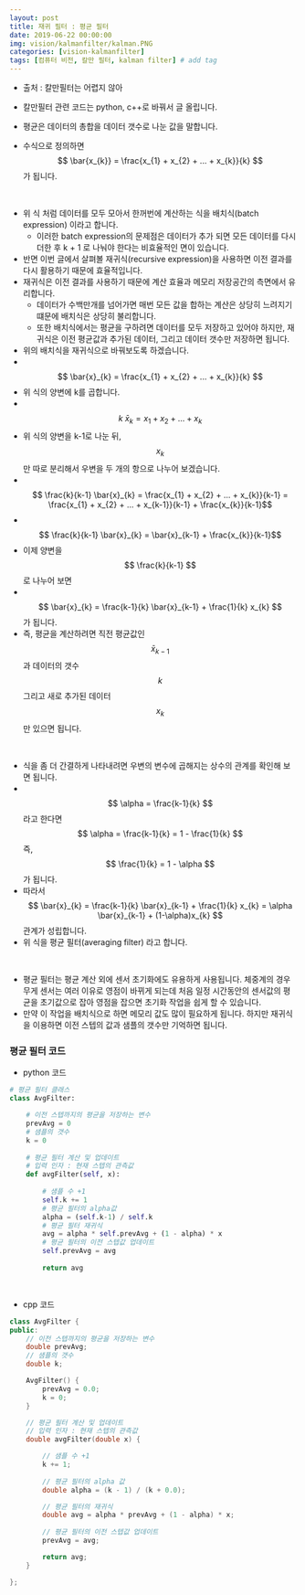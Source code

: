 ```yaml
---
layout: post
title: 재귀 필터 : 평균 필터
date: 2019-06-22 00:00:00
img: vision/kalmanfilter/kalman.PNG
categories: [vision-kalmanfilter] 
tags: [컴퓨터 비전, 칼만 필터, kalman filter] # add tag
---
```


- 출처 : 칼만필터는 어렵지 않아
- 칼만필터 관련 코드는 python, c++로 바꿔서 글 올립니다.

- 평균은 데이터의 총합을 데이터 갯수로 나눈 값을 말합니다. 
- 수식으로 정의하면 $$ \bar{x_{k}} = \frac{x_{1} + x_{2} + ... + x_{k}}{k} $$ 가 됩니다.

<br>

- 위 식 처럼 데이터를 모두 모아서 한꺼번에 계산하는 식을 배치식(batch expression) 이라고 합니다.
    - 이러한 batch expression의 문제점은 데이터가 추가 되면 모든 데이터를 다시 더한 후 k + 1 로 나눠야 한다는 비효율적인 면이 있습니다. 
- 반면 이번 글에서 살펴볼 재귀식(recursive expression)을 사용하면 이전 결과를 다시 활용하기 때문에 효율적입니다.
- 재귀식은 이전 결과를 사용하기 때문에 계산 효율과 메모리 저장공간의 측면에서 유리합니다.
    - 데이터가 수백만개를 넘어가면 매번 모든 값을 합하는 계산은 상당히 느려지기 떄문에 배치식은 상당히 불리합니다.
    - 또한 배치식에서는 평균을 구하려면 데이터를 모두 저장하고 있어야 하지만, 재귀식은 이전 평균값과 추가된 데이터, 그리고 데이터 갯수만 저장하면 됩니다.
- 위의 배치식을 재귀식으로 바꿔보도록 하겠습니다.
- 　$$ \bar{x}_{k} = \frac{x_{1} + x_{2} + ... + x_{k}}{k} $$
- 위 식의 양변에 k를 곱합니다.
- 　$$ k \ \bar{x}_{k} = x_{1} + x_{2} + ... + x_{k} $$
- 위 식의 양변을 k-1로 나눈 뒤, $$ x_{k} $$만 따로 분리해서 우변을 두 개의 항으로 나누어 보겠습니다.
- 　$$ \frac{k}{k-1} \bar{x}_{k} = \frac{x_{1} + x_{2} + ... + x_{k}}{k-1} = \frac{x_{1} + x_{2} + ... + x_{k-1}}{k-1} + \frac{x_{k}}{k-1}$$
- 　$$ \frac{k}{k-1} \bar{x}_{k} = \bar{x}_{k-1} + \frac{x_{k}}{k-1}$$
- 이제 양변을 $$ \frac{k}{k-1} $$로 나누어 보면
- 　$$ \bar{x}_{k} = \frac{k-1}{k} \bar{x}_{k-1} + \frac{1}{k} x_{k} $$ 가 됩니다.
- 즉, 평균을 계산하려면 직전 평균값인 $$ \bar{x}_{k-1} $$과 데이터의 갯수 $$ k $$ 그리고 새로 추가된 데이터 $$ x_{k} $$만 있으면 됩니다.

<br>

- 식을 좀 더 간결하게 나타내려면 우변의 변수에 곱해지는 상수의 관계를 확인해 보면 됩니다.
- 　$$ \alpha = \frac{k-1}{k} $$ 라고 한다면 $$ \alpha = \frac{k-1}{k} = 1 - \frac{1}{k} $$ 즉, $$ \frac{1}{k} = 1 - \alpha $$가 됩니다.
- 따라서 $$ \bar{x}_{k} = \frac{k-1}{k} \bar{x}_{k-1} + \frac{1}{k} x_{k} = \alpha \bar{x}_{k-1} + (1-\alpha)x_{k} $$ 관계가 성립합니다.
- 위 식을 평균 필터(averaging filter) 라고 합니다.

<br>

- 평균 필터는 평균 계산 외에 센서 초기화에도 유용하게 사용됩니다. 체중계의 경우 무게 센서는 여러 이유로 영점이 바뀌게 되는데 처음 일정 시간동안의 센서값의 평균을 초기값으로 잡아 영점을 잡으면 초기화 작업을 쉽게 할 수 있습니다.
- 만약 이 작업을 배치식으로 하면 메모리 값도 많이 필요하게 됩니다. 하지만 재귀식을 이용하면 이전 스텝의 값과 샘플의 갯수만 기억하면 됩니다.

### 평균 필터 코드

- python 코드

```python
# 평균 필터 클래스
class AvgFilter:

    # 이전 스텝까지의 평균을 저장하는 변수
    prevAvg = 0
    # 샘플의 갯수
    k = 0
    
    # 평균 필터 계산 및 업데이트
    # 입력 인자 : 현재 스텝의 관측값
    def avgFilter(self, x):
        
        # 샘플 수 +1
        self.k += 1
        # 평균 필터의 alpha값
        alpha = (self.k-1) / self.k
        # 평균 필터 재귀식
        avg = alpha * self.prevAvg + (1 - alpha) * x
        # 평균 필터의 이전 스텝값 업데이트
        self.prevAvg = avg
        
        return avg
```

<br>

- cpp 코드

```cpp
class AvgFilter {
public:
	// 이전 스텝까지의 평균을 저장하는 변수
	double prevAvg;
	// 샘플의 갯수
	double k;

	AvgFilter() {
		prevAvg = 0.0;
		k = 0;
	}

	// 평균 필터 계산 및 업데이트
	// 입력 인자 : 현재 스텝의 관측값
	double avgFilter(double x) {

		// 샘플 수 +1
		k += 1;
		
		// 평균 필터의 alpha 값
		double alpha = (k - 1) / (k + 0.0);

		// 평균 필터의 재귀식
		double avg = alpha * prevAvg + (1 - alpha) * x;		
		
		// 평균 필터의 이전 스텝값 업데이트
		prevAvg = avg;

		return avg;
	}

};
```


